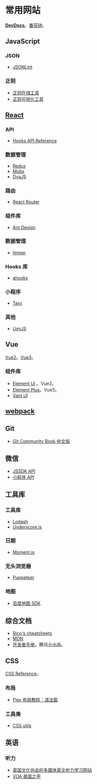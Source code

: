 # 常用网站
[**DevDocs**](https://devdocs.io/)。[番茄钟](https://alloyteam.github.io/AlloyTimer/)。

## JavaScript

### JSON

- [JSONLint](https://jsonlint.com/)

### 正则

- [正则在线工具](https://regexr.com/)
- [正则可视化工具](https://jex.im/regulex/)

## [React](https://reactjs.org/)

### API

- [Hooks API Reference](https://reactjs.org/docs/hooks-reference.html)

### 数据管理

- [Redux](https://redux.js.org/)
- [Mobx](https://cn.mobx.js.org/)
- [DvaJS](https://dvajs.com/)

### 路由

- [React Router](https://reactrouter.com/web/guides/quick-start)

### 组件库

- [Ant Design](https://ant.design/index-cn)

### 数据管理

- [Immer](https://github.com/immerjs/immer)

### Hooks 库

- [ahooks](https://ahooks.js.org/hooks/async)

### 小程序

- [Taro](https://nervjs.github.io/taro/docs/README)

### 其他

- [UmiJS](https://umijs.org/zh-CN)

## Vue

[Vue2](https://cn.vuejs.org/)。[Vue3](https://v3.cn.vuejs.org/)。

### 组件库

- [Element UI](https://element.eleme.cn/2.15/#/zh-CN/component/installation) 。Vue2。
- [Element Plus](https://element-plus.gitee.io/#/zh-CN)。Vue3。
- [Vant UI](https://youzan.github.io/vant/#/en-US/)

## [webpack](https://webpack.js.org/)

## Git

- [Git Community Book 中文版](http://gitbook.liuhui998.com/index.html)

## 微信

- [JSSDK API](https://developers.weixin.qq.com/doc/offiaccount/OA_Web_Apps/JS-SDK.html)
- [小程序 API](https://developers.weixin.qq.com/miniprogram/dev/api/)

## 工具库

### 工具库

- [Lodash](https://lodash.com/)
- [Underscore.js](http://underscorejs.org/)

### 日期

- [Moment.js](https://momentjs.com/docs/)

### 无头浏览器

- [Puppeteer](https://zhaoqize.github.io/puppeteer-api-zh_CN/#?product=Puppeteer&version=v5.2.1&show=api-event-domcontentloaded)

### 地图

- [百度地图 SDK](https://lbsyun.baidu.com/index.php?title=jspopular)

## 综合文档

- [Rico's cheatsheets](https://devhints.io/)
- [MDN](https://developer.mozilla.org/zh-CN/)
- [开发者手册](https://cloud.tencent.com/developer/devdocs)。腾讯云出品。

## CSS

[CSS Reference](http://tympanus.net/codrops/css_reference/)。

### 布局

- [Flex 布局教程：语法篇](http://www.ruanyifeng.com/blog/2015/07/flex-grammar.html)

### 工具类

- [CSS utils](https://github.com/iamjoel/css-utils)


## 英语
### 听力
* [英国文化协会的多媒体英文听力学习网站](https://learnenglish.britishcouncil.org/skills/listening)
* [VOA 美国之声](https://learningenglish.voanews.com/)
